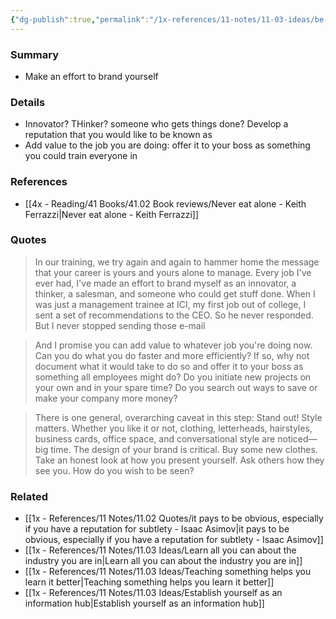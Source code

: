 ```yaml
---
{"dg-publish":true,"permalink":"/1x-references/11-notes/11-03-ideas/be-known-as-someone-who-can-get-things-done/","title":"Be known as someone who can get things done","created":"2025-03-16T21:35:15.492+03:00","updated":"2025-04-10T10:33:01.238+03:00"}
---
```



### Summary
- Make an effort to brand yourself

### Details
- Innovator? THinker? someone who gets things done? Develop a reputation that you would like to be known as
- Add value to the job you are doing: offer it to your boss as something you could train everyone in

### References
- [[4x - Reading/41 Books/41.02 Book reviews/Never eat alone - Keith Ferrazzi\|Never eat alone - Keith Ferrazzi]]

### Quotes
> In our training, we try again and again to hammer home the message that your career is yours and yours alone to manage. Every job I've ever had, I've made an effort to brand myself as an innovator, a thinker, a salesman, and someone who could get stuff done. When I was just a management trainee at ICI, my first job out of college, I sent a set of recommendations to the CEO. So he never responded. But I never stopped sending those e-mail

> And I promise you can add value to whatever job you're doing now. Can you do what you do faster and more efficiently? If so, why not document what it would take to do so and offer it to your boss as something all employees might do? Do you initiate new projects on your own and in your spare time? Do you search out ways to save or make your company more money?

> There is one general, overarching caveat in this step: Stand out! Style matters. Whether you like it or not, clothing, letterheads, hairstyles, business cards, office space, and conversational style are noticed—big time. The design of your brand is critical. Buy some new clothes. Take an honest look at how you present yourself. Ask others how they see you. How do you wish to be seen?

### Related
- [[1x - References/11 Notes/11.02 Quotes/it pays to be obvious, especially if you have a reputation for subtlety - Isaac Asimov\|it pays to be obvious, especially if you have a reputation for subtlety - Isaac Asimov]]
- [[1x - References/11 Notes/11.03 Ideas/Learn all you can about the industry you are in\|Learn all you can about the industry you are in]]
- [[1x - References/11 Notes/11.03 Ideas/Teaching something helps you learn it better\|Teaching something helps you learn it better]]
- [[1x - References/11 Notes/11.03 Ideas/Establish yourself as an information hub\|Establish yourself as an information hub]]